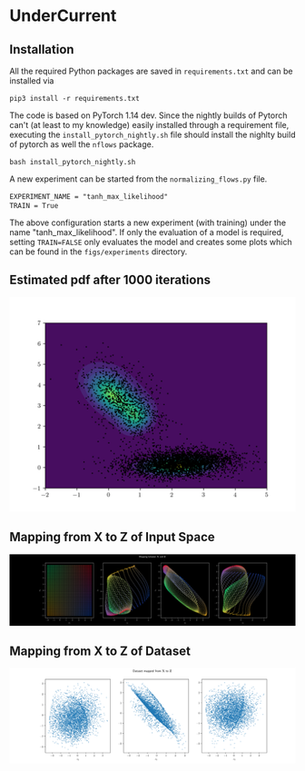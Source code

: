 # UnderCurrent

## Installation
All the required Python packages are saved in `requirements.txt` and can be installed via

```
pip3 install -r requirements.txt
```
The code is based on PyTorch 1.14 dev. Since the nightly builds of Pytorch can't (at least to my knowledge) easily installed through a requirement file, executing the `install_pytorch_nightly.sh` file should install the nighlty build of pytorch as well the `nflows` package.

```
bash install_pytorch_nightly.sh
```

A new experiment can be started from the `normalizing_flows.py` file. 

```
EXPERIMENT_NAME = "tanh_max_likelihood"
TRAIN = True
```

The above configuration starts a new experiment (with training) under the name "tanh_max_likelihood". If only the evaluation of a model is required, setting `TRAIN=FALSE` only evaluates the model and creates some plots which can be found in the `figs/experiments` directory. 
## Estimated pdf after 1000 iterations
![UnderCurrent with MLP after 1000 iterations](./figs/general/first_deep_current6_999.png)

## Mapping from $\mathbf{X}$ to $\mathbf{Z}$ of Input Space
![Mapping X to Z](./figs/general/mapping_x_z6.png)

## Mapping from $\mathbf{X}$ to $\mathbf{Z}$ of Dataset
![Mapping X to Z](./figs/general/mapped_points6_999.png)
